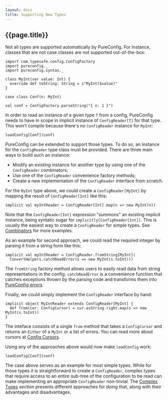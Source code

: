 ```yaml
---
layout: docs
title: Supporting New Types
---
```


## {{page.title}}

Not all types are supported automatically by PureConfig. For instance, classes that are not case classes are not
supported out-of-the-box:

```tut:silent
import com.typesafe.config.ConfigFactory
import pureconfig._
import pureconfig.syntax._

class MyInt(var value: Int) {
  override def toString: String = s"MyInt($value)"
}

case class Conf(n: MyInt)

val conf = ConfigFactory.parseString("{ n: 1 }")
```

In order to read an instance of a given type `T` from a config, PureConfig needs to have in scope in implicit instance
of `ConfigReader[T]` for that type. This won't compile because there's no `ConfigReader` instance for `MyInt`:

```tut:book:fail
loadConfig[Conf](conf)
```

PureConfig can be extended to support those types. To do so, an instance for the `ConfigReader` type class must be
provided. There are three main ways to build such an instance:

- Modify an existing instance for another type by using one of the `ConfigReader` combinators;
- Use one of the `ConfigReader` convenience factory methods;
- Create a new implementation of the `ConfigReader` interface from scratch.

For the `MyInt` type above, we could create a `ConfigReader[MyInt]` by mapping the result of `ConfigReader[Int]` like
this:

```tut:book:silent
implicit val myIntReader = ConfigReader[Int].map(n => new MyInt(n))
```

Note that the `ConfigReader[Int]` expression "summons" an existing implicit instance, being syntatic sugar for `implicitly[ConfigReader[Int]]`. This is usually the easiest way to create a `ConfigReader` for simple types. See
[Combinators](combinators.html) for more examples.

As an example for second approach, we could read the required integer by parsing it from a string form like this:

```tut:book:silent
implicit val myIntReader = ConfigReader.fromString[MyInt](
  ConvertHelpers.catchReadError(s => new MyInt(s.toInt)))
```

The `fromString` factory method allows users to easily read data from string representations in the config.
`catchReadError` is a convenience function that catches exceptions thrown by the parsing code and transforms them into
[PureConfig errors](error-handling.html).

Finally, we could simply implement the `ConfigReader` interface by hand:

```tut:book:silent
implicit object MyIntReader extends ConfigReader[MyInt] {
  def from(cur: ConfigCursor) = cur.asString.right.map(s => new MyInt(s.toInt))
}
```

The inteface consists of a single `from` method that takes a `ConfigCursor` and returns an `Either` of a `MyInt` or a
list of errors. You can read more about cursors at [Config Cursors](config-cursors.html).

Using any of the approaches above would now make `loadConfig` work:

```tut:book
loadConfig[Conf](conf)
```

The case above serves as an example for most simple types. While for those types it is straightforward to create a
`ConfigReader`, complex types that require access to an entire sub-tree of the configuration to be read can make
implementing an appropriate `ConfigReader` non-trivial. The [Complex Types](complex-types.html) section presents
different approaches for doing that, along with their advantages and disadvantages.
